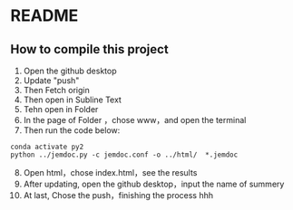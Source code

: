# README

## How to compile this project

1. Open the github desktop
2. Update "push"
3. Then Fetch origin
4. Then open in Subline Text
5. Tehn open in Folder
6. In the page of Folder ，chose www，and open the terminal
7. Then run the code below:
  ```
  conda activate py2
  python ../jemdoc.py -c jemdoc.conf -o ../html/  *.jemdoc
  ```
8. Open html，chose index.html，see the results
9. After updating, open the github desktop，input the name of summery
10. At last, Chose the push，finishing the process
hhh
